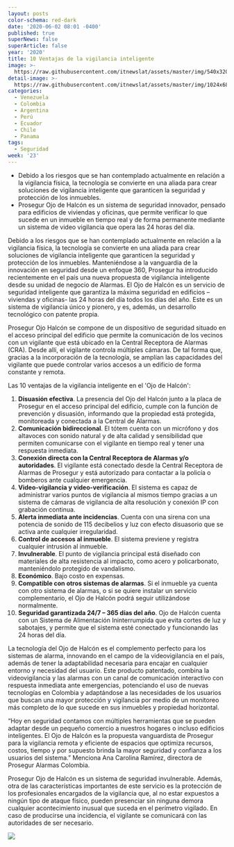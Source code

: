 ```yaml
---
layout: posts
color-schema: red-dark
date: '2020-06-02 08:01 -0400'
published: true
superNews: false
superArticle: false
year: '2020'
title: 10 Ventajas de la vigilancia inteligente
image: >-
  https://raw.githubusercontent.com/itnewslat/assets/master/img/540x320/Ojo-de-Halcon-p.jpg
detail-image: >-
  https://raw.githubusercontent.com/itnewslat/assets/master/img/1024x680/Ojo-de-Halcon-g.jpg
categories:
  - Venezuela
  - Colombia
  - Argentina
  - Perú
  - Ecuador
  - Chile
  - Panama
tags:
  - Seguridad
week: '23'
---
```

- Debido a los riesgos que se han contemplado actualmente en relación a la vigilancia física, la tecnología se convierte en una aliada para crear soluciones de vigilancia inteligente que garanticen la seguridad y protección de los inmuebles. 
- Prosegur Ojo de Halcón es un sistema de seguridad innovador, pensado para edificios de viviendas y oficinas, que permite verificar lo que sucede en un inmueble en tiempo real y de forma permanente mediante un sistema de video vigilancia que opera las 24 horas del día.
 
Debido a los riesgos que se han contemplado actualmente en relación a la vigilancia física, la tecnología se convierte en una aliada para crear soluciones de vigilancia inteligente que garanticen la seguridad y protección de los inmuebles. Manteniéndose a la vanguardia de la innovación en seguridad desde un enfoque 360, Prosegur ha introducido recientemente en el país una nueva propuesta de vigilancia inteligente desde su unidad de negocio de Alarmas. El Ojo de Halcón es un servicio de seguridad inteligente que garantiza la máxima seguridad en edificios –viviendas y oficinas- las 24 horas del día todos los días del año. Este es un sistema de vigilancia único y pionero, y es, además, un desarrollo tecnológico con patente propia. 

Prosegur Ojo Halcón se compone de un dispositivo de seguridad situado en el acceso principal del edificio que permite la comunicación de los vecinos con un vigilante que está ubicado en la Central Receptora de Alarmas (CRA). Desde allí, el vigilante controla múltiples cámaras. De tal forma que, gracias a la incorporación de la tecnología, se amplían las capacidades del vigilante que puede controlar varios accesos a un edificio de forma constante y remota. 
 
Las 10 ventajas de la vigilancia inteligente en el 'Ojo de Halcón':

1.    **Disuasión efectiva**. La presencia del Ojo del Halcón junto a la placa de Prosegur en el acceso principal del edificio, cumple con la función de prevención y disuasión, informando que la propiedad está protegida, monitoreada y conectada a la Central de Alarmas. 
2.    **Comunicación bidireccional**. El tótem cuenta con un micrófono y dos altavoces con sonido natural y de alta calidad y sensibilidad que permiten comunicarse con el vigilante en tiempo real y tener una respuesta inmediata. 
3.    **Conexión directa con la Central Receptora de Alarmas  y/o autoridades**. El vigilante está conectado desde la Central Receptora de Alarmas de Prosegur y está autorizado para contactar a la policía o bomberos ante cualquier emergencia.
4.    **Video-vigilancia y video-verificación**. El sistema es capaz de administrar varios puntos de vigilancia al mismos tiempo gracias a un sistema de cámaras de vigilancia de alta resolución y conexión IP con grabación continua.
5.    **Alerta inmediata ante incidencias**. Cuenta con una sirena con una potencia de sonido de 115 decibelios y luz con efecto disuasorio que se activa ante cualquier irregularidad.
6.    **Control de accesos al inmueble**. El sistema previene y registra cualquier intrusión al inmueble.
7.    **Invulnerable**. El punto de vigilancia principal está diseñado con materiales de alta resistencia al impacto, como acero y policarbonato, manteniéndolo protegido de vandalismo.
8.    **Económico**. Bajo costo en expensas.
9.    **Compatible con otros sistemas de alarmas**. Si el inmueble ya cuenta con otro sistema de alarmas, o si se quiere instalar un servicio complementario, el Ojo de Halcón podrá seguir utilizándose normalmente.
10.   **Seguridad garantizada 24/7 – 365 días del año**. Ojo de Halcón cuenta con un Sistema de Alimentación Ininterrumpida que evita cortes de luz y sabotajes, y permite que el sistema esté conectado y funcionando las 24 horas del día. 
 
La tecnología del Ojo de Halcón es el complemento perfecto para los sistemas de alarma, innovando en el campo de la videovigilancia en el país, además de tener la adaptabilidad necesaria para encajar en cualquier entorno y necesidad del usuario. Este producto patentado, combina la videovigilancia y las alarmas con un canal de comunicación interactivo con respuesta inmediata ante emergencias, potenciando el uso de nuevas tecnologías en Colombia y adaptándose a las necesidades de los usuarios que buscan una mayor protección y vigilancia por medio de un monitoreo más completo de lo que sucede en sus inmuebles y propiedad horizontal. 

“Hoy en seguridad contamos con múltiples herramientas que se pueden adaptar desde un pequeño comercio a nuestros hogares o incluso edificios inteligentes. El Ojo de Halcón es la propuesta vanguardista de Prosegur para la vigilancia remota y eficiente de espacios que optimiza recursos, costos, tiempo y por supuesto brinda la mayor seguridad y confianza a los usuarios del sistema.” Menciona Ana Carolina Ramírez, directora de Prosegur Alarmas Colombia. 

Prosegur Ojo de Halcón es un sistema de seguridad invulnerable. Además, otra de las características importantes de este servicio es la protección de los profesionales encargados de la vigilancia que, al no estar expuestos a ningún tipo de ataque físico, pueden presenciar sin ninguna demora cualquier acontecimiento inusual que suceda en el perímetro vigilado. En caso de producirse una incidencia, el vigilante se comunicará con las autoridades de ser necesario. 

<img src="https://tracker.metricool.com/c3po.jpg?hash=56f88a41e39ab42c063cc51676587a04"/>